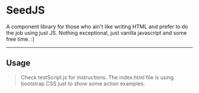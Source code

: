 SeedJS
===================
A component library for those who ain't like writing HTML and prefer to do the job using just JS. Nothing exceptional, just vanilla javascript and some free time. :)

----------


Usage
-------------
> Check testScript.js for instructions. The index.html file is using bootstrap CSS just to show some action examples.